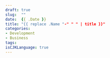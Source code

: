 ```yaml
---
draft: true
slug:  ""
date:  {{ .Date }}
title: "{{ replace .Name "-" " " | title }}"
categories:
- Development
- Business
tags:
isCJKLanguage: true
---
```

